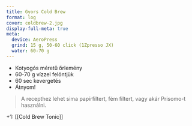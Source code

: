 ```yaml
---
title: Gyors Cold Brew
format: log
cover: coldbrew-2.jpg
display-full-meta: true
meta:
  device: AeroPress
  grind: 15 g, 50-60 click (1Zpresso JX)
  water: 60-70 g
---
```


- Kotyogós méretű őrlemény
- 60-70 g vízzel felöntjük
- 60 sec kevergetés
- Átnyom!

> A recepthez lehet sima papírfiltert, fém filtert, vagy akár Prisomo-t használni.

+1: [[Cold Brew Tonic]]